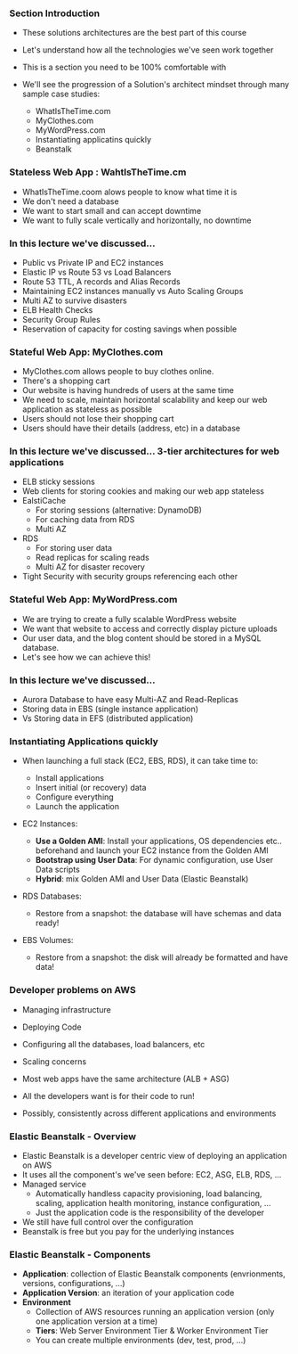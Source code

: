 ### Section Introduction
- These solutions architectures are the best part of this course
- Let's understand how all the technologies we've seen work together
- This is a section you need to be 100% comfortable with

- We'll see the progression of a Solution's architect mindset through many sample case studies:
  - WhatIsTheTime.com
  - MyClothes.com
  - MyWordPress.com
  - Instantiating applicatins quickly
  - Beanstalk

### Stateless Web App : WahtlsTheTime.cm
- WhatIsTheTime.coom alows people to know what time it is
- We don't need a database
- We want to start small and can accept downtime
- We want to fully scale vertically and horizontally, no downtime

### In this lecture we've discussed...
- Public vs Private IP and EC2 instances
- Elastic IP vs Route 53 vs Load Balancers
- Route 53 TTL, A records and Alias Records
- Maintaining EC2 instances manually vs Auto Scaling Groups
- Multi AZ to survive disasters
- ELB Health Checks
- Security Group Rules
- Reservation of capacity for costing savings when possible

### Stateful Web App: MyClothes.com
- MyClothes.com allows people to buy clothes online.
- There's a shopping cart
- Our website is having hundreds of users at the same time
- We need to scale, maintain horizontal scalability and keep our web application as stateless as possible
- Users should not lose their shopping cart
- Users should have their details (address, etc) in a database

### In this lecture we've discussed... 3-tier architectures for web applications
- ELB sticky sessions
- Web clients for storing cookies and making our web app stateless
- EalstiCache
  - For storing sessions (alternative: DynamoDB)
  - For caching data from RDS
  - Multi AZ
- RDS
  - For storing user data
  - Read replicas for scaling reads
  - Multi AZ for disaster recovery
- Tight Security with security groups referencing each other

### Stateful Web App: MyWordPress.com
- We are trying to create a fully scalable WordPress website
- We want that website to access and correctly display picture uploads
- Our user data, and the blog content should be stored in a MySQL database.
- Let's see how we can achieve this!

### In this lecture we've discussed...
- Aurora Database to have easy Multi-AZ and Read-Replicas
- Storing data in EBS (single instance application)
- Vs Storing data in EFS (distributed application)

### Instantiating Applications quickly
- When launching a full stack (EC2, EBS, RDS), it can take time to:
  - Install applications
  - Insert initial (or recovery) data
  - Configure everything
  - Launch the application

- EC2 Instances:
  - **Use a Golden AMI**: Install your applications, OS dependencies etc.. beforehand and launch your EC2 instance from the Golden AMI
  - **Bootstrap using User Data**: For dynamic configuration, use User Data scripts
  - **Hybrid**: mix Golden AMI and User Data (Elastic Beanstalk)
- RDS Databases:
  - Restore from a snapshot: the database will have schemas and data ready!
- EBS Volumes:
  - Restore from a snapshot: the disk will already be formatted and have data!

### Developer problems on AWS
- Managing infrastructure
- Deploying Code
- Configuring all the databases, load balancers, etc
- Scaling concerns

- Most web apps have the same architecture (ALB + ASG)
- All the developers want is for their code to run!
- Possibly, consistently across different applications and environments

### Elastic Beanstalk - Overview
- Elastic Beanstalk is a developer centric view of deploying an application on AWS
- It uses all the component's we've seen before: EC2, ASG, ELB, RDS, ...
- Managed service
  - Automatically handless capacity provisioning, load balancing, scaling, application health monitoring, instance configuration, ...
  - Just the application code is the responsibility of the developer
- We still have full control over the configuration
- Beanstalk is free but you pay for the underlying instances

### Elastic Beanstalk - Components
- **Application**: collection of Elastic Beanstalk components (envrionments, versions, configurations, ...)
- **Application Version**: an iteration of your application code
- **Environment**
  - Collection of AWS resources running an application version (only one application version at a time)
  - **Tiers**: Web Server Environment Tier & Worker Environment Tier
  - You can create multiple environments (dev, test, prod, ...)

